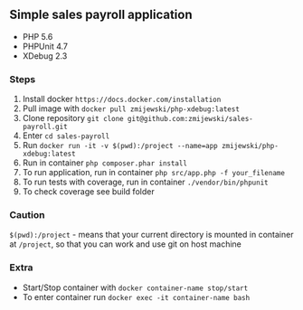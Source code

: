 ## Simple sales payroll application
 - PHP 5.6
 - PHPUnit 4.7
 - XDebug 2.3

### Steps
1. Install docker `https://docs.docker.com/installation`
2. Pull image with `docker pull zmijewski/php-xdebug:latest`
3. Clone repository `git clone git@github.com:zmijewski/sales-payroll.git`
4. Enter `cd sales-payroll`
5. Run `docker run -it -v $(pwd):/project --name=app zmijewski/php-xdebug:latest`
6. Run in container `php composer.phar install`
7. To run application, run in container `php src/app.php -f your_filename`
8. To run tests with coverage, run in container `./vendor/bin/phpunit`
9. To check coverage see build folder

### Caution
`$(pwd):/project` - means that your current directory is mounted in container at `/project`, so that you can work and use git on host machine

### Extra
 - Start/Stop container with `docker container-name stop/start`
 - To enter container run `docker exec -it container-name bash`
